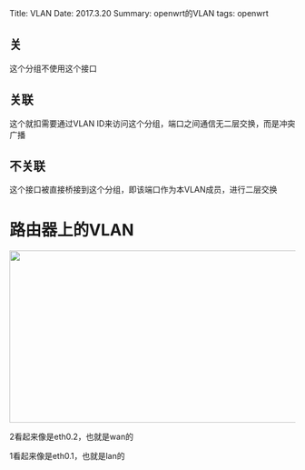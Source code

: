 Title: VLAN
Date: 2017.3.20
Summary: openwrt的VLAN
tags: openwrt

## 关
这个分组不使用这个接口

## 关联
这个就扣需要通过VLAN  ID来访问这个分组，端口之间通信无二层交换，而是冲突广播

## 不关联
这个接口被直接桥接到这个分组，即该端口作为本VLAN成员，进行二层交换

# 路由器上的VLAN
<img src="https://c2.staticflickr.com/4/3847/33375953332_49885c906e_o.png" width="1024" height="303">

2看起来像是eth0.2，也就是wan的

1看起来像是eth0.1，也就是lan的
